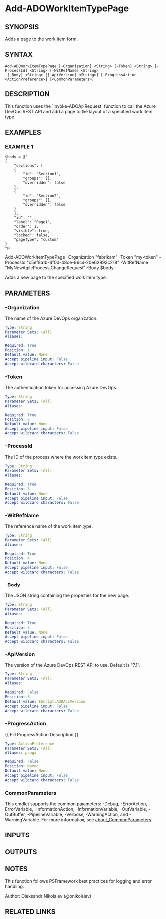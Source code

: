 ﻿---
external help file: ado.core-help.xml
Module Name: ado.core
online version: https://learn.microsoft.com/azure/devops/boards/queries/wiql-syntax
schema: 2.0.0
---

# Add-ADOWorkItemTypePage

## SYNOPSIS
Adds a page to the work item form.

## SYNTAX

```
Add-ADOWorkItemTypePage [-Organization] <String> [-Token] <String> [-ProcessId] <String> [-WitRefName] <String>
 [-Body] <String> [[-ApiVersion] <String>] [-ProgressAction <ActionPreference>] [<CommonParameters>]
```

## DESCRIPTION
This function uses the \`Invoke-ADOApiRequest\` function to call the Azure DevOps REST API and add a page to the layout of a specified work item type.

## EXAMPLES

### EXAMPLE 1
```
$body = @"
{
    "sections": [
    {
        "id": "Section1",
        "groups": [],
        "overridden": false
    },
    {
        "id": "Section2",
        "groups": [],
        "overridden": false
    }
    ],
    "id": "",
    "label": "Page1",
    "order": 1,
    "visible": true,
    "locked": false,
    "pageType": "custom"
}
"@
```

Add-ADOWorkItemTypePage -Organization "fabrikam" -Token "my-token" -ProcessId "c5ef8a1b-4f0d-48ce-96c4-20e62993c218" -WitRefName "MyNewAgileProcess.ChangeRequest" -Body $body

Adds a new page to the specified work item type.

## PARAMETERS

### -Organization
The name of the Azure DevOps organization.

```yaml
Type: String
Parameter Sets: (All)
Aliases:

Required: True
Position: 1
Default value: None
Accept pipeline input: False
Accept wildcard characters: False
```

### -Token
The authentication token for accessing Azure DevOps.

```yaml
Type: String
Parameter Sets: (All)
Aliases:

Required: True
Position: 2
Default value: None
Accept pipeline input: False
Accept wildcard characters: False
```

### -ProcessId
The ID of the process where the work item type exists.

```yaml
Type: String
Parameter Sets: (All)
Aliases:

Required: True
Position: 3
Default value: None
Accept pipeline input: False
Accept wildcard characters: False
```

### -WitRefName
The reference name of the work item type.

```yaml
Type: String
Parameter Sets: (All)
Aliases:

Required: True
Position: 4
Default value: None
Accept pipeline input: False
Accept wildcard characters: False
```

### -Body
The JSON string containing the properties for the new page.

```yaml
Type: String
Parameter Sets: (All)
Aliases:

Required: True
Position: 5
Default value: None
Accept pipeline input: False
Accept wildcard characters: False
```

### -ApiVersion
The version of the Azure DevOps REST API to use.
Default is "7.1".

```yaml
Type: String
Parameter Sets: (All)
Aliases:

Required: False
Position: 6
Default value: $Script:ADOApiVersion
Accept pipeline input: False
Accept wildcard characters: False
```

### -ProgressAction
{{ Fill ProgressAction Description }}

```yaml
Type: ActionPreference
Parameter Sets: (All)
Aliases: proga

Required: False
Position: Named
Default value: None
Accept pipeline input: False
Accept wildcard characters: False
```

### CommonParameters
This cmdlet supports the common parameters: -Debug, -ErrorAction, -ErrorVariable, -InformationAction, -InformationVariable, -OutVariable, -OutBuffer, -PipelineVariable, -Verbose, -WarningAction, and -WarningVariable. For more information, see [about_CommonParameters](http://go.microsoft.com/fwlink/?LinkID=113216).

## INPUTS

## OUTPUTS

## NOTES
This function follows PSFramework best practices for logging and error handling.

Author: Oleksandr Nikolaiev (@onikolaiev)

## RELATED LINKS
